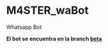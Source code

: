 # M4STER_waBot
Whatsapp Bot

<b>El bot se encuentra en la branch [beta](http://github.com/m4sterangel/m4ster_wabot/tree/beta)</b>
